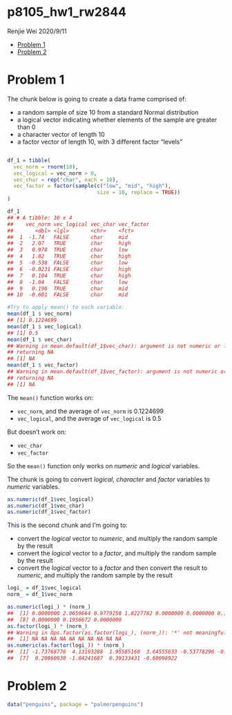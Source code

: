 p8105\_hw1\_rw2844
================
Renjie Wei
2020/9/11

  - [Problem 1](#problem-1)
  - [Problem 2](#problem-2)

# Problem 1

The chunk below is going to create a data frame comprised of:

  - a random sample of size 10 from a standard Normal distribution
  - a logical vector indicating whether elements of the sample are
    greater than 0
  - a character vector of length 10
  - a factor vector of length 10, with 3 different factor “levels”

<!-- end list -->

``` r

df_1 = tibble(
  vec_norm = rnorm(10),
  vec_logical = vec_norm > 0,
  vec_char = rep("char", each = 10),
  vec_factor = factor(sample(c("low", "mid", "high"), 
                             size = 10, replace = TRUE))
)

df_1
## # A tibble: 10 x 4
##    vec_norm vec_logical vec_char vec_factor
##       <dbl> <lgl>       <chr>    <fct>     
##  1  -1.74   FALSE       char     mid       
##  2   2.07   TRUE        char     high      
##  3   0.978  TRUE        char     low       
##  4   1.82   TRUE        char     high      
##  5  -0.538  FALSE       char     low       
##  6  -0.0231 FALSE       char     high      
##  7   0.104  TRUE        char     high      
##  8  -1.04   FALSE       char     low       
##  9   0.196  TRUE        char     mid       
## 10  -0.601  FALSE       char     mid

#Try to apply mean() to each variable:
mean(df_1 $ vec_norm)
## [1] 0.1224699
mean(df_1 $ vec_logical)
## [1] 0.5
mean(df_1 $ vec_char)
## Warning in mean.default(df_1$vec_char): argument is not numeric or logical:
## returning NA
## [1] NA
mean(df_1 $ vec_factor)
## Warning in mean.default(df_1$vec_factor): argument is not numeric or logical:
## returning NA
## [1] NA
```

The `mean()` function works on:

  - `vec_norm`, and the average of `vec_norm` is 0.1224699
  - `vec_logical`, and the average of `vec_logical` is 0.5

But doesn’t work on:

  - `vec_char`
  - `vec_factor`

So the `mean()` function only works on *numeric* and *logical*
variables.

The chunk is going to convert *logical*, *character* and *factor*
variables to *numeric* variables.

``` r
as.numeric(df_1$vec_logical)
as.numeric(df_1$vec_char)
as.numeric(df_1$vec_factor)
```

This is the second chunk and I’m going to:

  - convert the *logical* vector to *numeric*, and multiply the random
    sample by the result
  - convert the *logical* vector to a *factor*, and multiply the random
    sample by the result
  - convert the *logical* vector to a *factor* and then convert the
    result to *numeric*, and multiply the random sample by the result

<!-- end list -->

``` r
logi_ = df_1$vec_logical
norm_ = df_1$vec_norm

as.numeric(logi_) * (norm_)
##  [1] 0.0000000 2.0659664 0.9779258 1.8227782 0.0000000 0.0000000 0.1043047
##  [8] 0.0000000 0.1956672 0.0000000
as.factor(logi_) * (norm_)
## Warning in Ops.factor(as.factor(logi_), (norm_)): '*' not meaningful for factors
##  [1] NA NA NA NA NA NA NA NA NA NA
as.numeric(as.factor(logi_)) * (norm_)
##  [1] -1.73768776  4.13193288  1.95585160  3.64555633 -0.53778296 -0.02306677
##  [7]  0.20860930 -1.04241687  0.39133431 -0.60098922
```

# Problem 2

``` r
data("penguins", package = "palmerpenguins")
```
